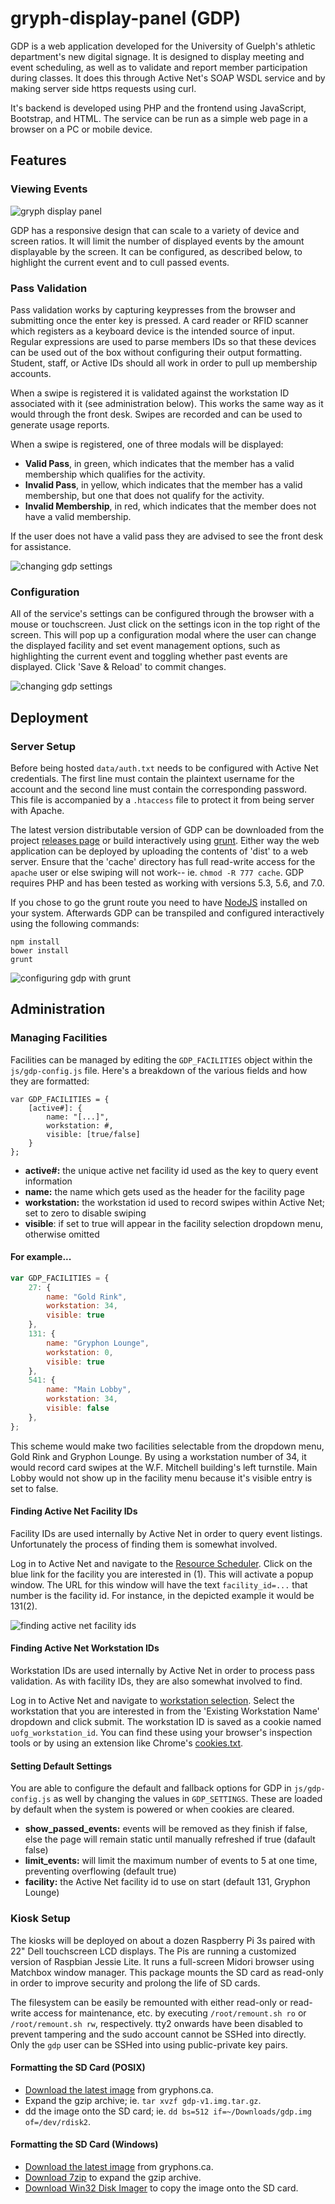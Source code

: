 # gryph-display-panel (GDP)

GDP is a web application developed for the University of Guelph's athletic department's new digital signage. It is designed to display meeting and event scheduling, as well as to validate and report member participation during classes. It does this through Active Net's SOAP WSDL service and by making server side https requests using curl.

It's backend is developed using PHP and the frontend using JavaScript, Bootstrap, and HTML. The service can be run as a simple web page in a browser on a PC or mobile device.


## Features

### Viewing Events

![gryph display panel](_readme/gdp-main.png)

GDP has a responsive design that can scale to a variety of device and screen ratios. It will limit the number of displayed events by the amount displayable by the screen. It can be configured, as described below, to highlight the current event and to cull passed events.


### Pass Validation

Pass validation works by capturing keypresses from the browser and submitting once the enter key is pressed. A card reader or RFID scanner which registers as a keyboard device is the intended source of input. Regular expressions are used to parse members IDs so that these devices can be used out of the box without configuring their output formatting. Student, staff, or Active IDs should all work in order to pull up membership accounts.

When a swipe is registered it is validated against the workstation ID associated with it (see administration below). This works the same way as it would through the front desk. Swipes are recorded and can be used to generate usage reports.

When a swipe is registered, one of three modals will be displayed:

- **Valid Pass**, in green, which indicates that the member has a valid membership which qualifies for the activity.
- **Invalid Pass**, in yellow, which indicates that the member has a valid membership, but one that does not qualify for the activity.
- **Invalid Membership**, in red, which indicates that the member does not have a valid membership.

If the user does not have a valid pass they are advised to see the front desk for assistance.

![changing gdp settings](_readme/gdp-validate.png)


### Configuration

All of the service's settings can be configured through the browser with a mouse or touchscreen. Just click on the settings icon in the top right of the screen. This will pop up a configuration modal where the user can change the displayed facility and set event management options, such as highlighting the current event and toggling whether past events are displayed. Click 'Save & Reload' to commit changes.

![changing gdp settings](_readme/gdp-config.png)


## Deployment

### Server Setup

Before being hosted `data/auth.txt` needs to be configured with Active Net credentials. The first line must contain the plaintext username for the account and the second line must contain the corresponding password. This file is accompanied by a `.htaccess` file to protect it from being server with Apache.

The latest version distributable version of GDP can be downloaded from the project [releases page](https://github.com/jkwill87/gryph-display-panel/releases) or build interactively using [grunt](http://gruntjs.com). Either way the web application can be deployed by uploading the contents of 'dist' to a web server. Ensure that the 'cache' directory has full read-write access for the `apache` user or else swiping will not work-- ie. `chmod -R 777 cache`. GDP requires PHP and has been tested as working with versions 5.3, 5.6, and 7.0.

If you chose to go the grunt route you need to have [NodeJS](https://nodejs.org) installed on your system. Afterwards GDP can be transpiled and configured interactively using the following commands:

```
npm install
bower install
grunt
```
![configuring gdp with grunt](_readme/grunt.gif)


## Administration

### Managing Facilities

Facilities can be managed by editing the `GDP_FACILITIES` object within the `js/gdp-config.js` file. Here's a breakdown of the various fields and how they are formatted:  

```
var GDP_FACILITIES = {
    [active#]: {
        name: "[...]",
        workstation: #,
        visible: [true/false]
    }
};
```

- **active#:** the unique active net facility id used as the key to query event information
- **name:** the name which gets used as the header for the facility page
- **workstation:** the workstation id used to record swipes within Active Net; set to zero to disable swiping
- **visible**: if set to true will appear in the facility selection dropdown menu, otherwise omitted


#### For example...

```js
var GDP_FACILITIES = {
    27: {
        name: "Gold Rink",
        workstation: 34,
        visible: true
    },
    131: {
        name: "Gryphon Lounge",
        workstation: 0,
        visible: true
    },
    541: {
        name: "Main Lobby",
        workstation: 34,
        visible: false
    },
};
```

This scheme would make two facilities selectable from the dropdown menu, Gold Rink and Gryphon Lounge. By using a workstation number of 34, it would record card swipes at the W.F. Mitchell building's left turnstile. Main Lobby would not show up in the facility menu because it's visible entry is set to false.


#### Finding Active Net Facility IDs

Facility IDs are used internally by Active Net in order to query event listings. Unfortunately the process of finding them is somewhat involved.

Log in to Active Net and navigate to the [Resource Scheduler](https://anprodca.active.com/uofg/servlet/flexResourceScheduler.sdi). Click on the blue link for the facility you are interested in (1). This will activate a popup window. The URL for this window will have the text `facility_id=...` that number is the facility id. For instance, in the depicted example it would be 131(2).

![finding active net facility ids](_readme/find_fid.png)


#### Finding Active Net Workstation IDs

Workstation IDs are used internally by Active Net in order to process pass validation. As with facility IDs, they are also somewhat involved to find.

Log in to Active Net and navigate to [workstation selection](https://anprodca.active.com/uofg/servlet/processAssiegnWorkstation.sdi). Select the workstation that you are interested in from the 'Existing Workstation Name' dropdown and click submit. The workstation ID is saved as a cookie named `uofg_workstation_id`. You can find these using your browser's inspection tools or by using an extension like Chrome's [cookies.txt](https://chrome.google.com/webstore/detail/njabckikapfpffapmjgojcnbfjonfjfg).


#### Setting Default Settings

You are able to configure the default and fallback options for GDP in  `js/gdp-config.js` as well by changing the values in `GDP_SETTINGS`. These are loaded by default when the system is powered or when cookies are cleared.

- **show_passed_events:** events will be removed as they finish if false, else the page will remain static until manually refreshed if true (dafault false)  
- **limit_events:** will limit the maximum number of events to 5 at one time, preventing overflowing (default true)
- **facility:** the Active Net facility id to use on start (default 131, Gryphon Lounge)


### Kiosk Setup

The kiosks will be deployed on about a dozen Raspberry Pi 3s paired with 22" Dell touchscreen LCD displays. The Pis are running a customized version of Raspbian Jessie Lite. It runs a full-screen Midori browser using Matchbox window manager. This package mounts the SD card as read-only in order to improve security and prolong the life of SD cards.

The filesystem can be easily be remounted with either read-only or read-write access for maintenance, etc. by executing `/root/remount.sh ro` or `/root/remount.sh rw`, respectively. tty2 onwards have been disabled to prevent tampering and the sudo account cannot be SSHed into directly. Only the `gdp` user can be SSHed into using public-private key pairs.


#### Formatting the SD Card (POSIX)

- [Download the latest image](https://gryphons.ca/gryphrec/gdp/rpi)  from gryphons.ca.
- Expand the gzip archive; ie. `tar xvzf gdp-v1.img.tar.gz`.
- dd the image onto the SD card; ie. `dd bs=512 if=~/Downloads/gdp.img of=/dev/rdisk2`.


#### Formatting the SD Card (Windows)

- [Download the latest image](https://gryphons.ca/gryphrec/gdp/rpi)  from gryphons.ca.
- [Download 7zip](http://www.7-zip.org/download.html) to expand the gzip archive.
- [Download Win32 Disk Imager](https://sourceforge.net/projects/win32diskimager) to copy the image onto the SD card.
